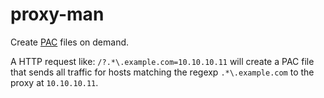 # proxy-man

Create [PAC] files on demand.

A HTTP request like: `/?.*\.example.com=10.10.10.11` will create a PAC file that sends all traffic
for hosts matching the regexp `.*\.example.com` to the proxy at `10.10.10.11`.

[PAC]: https://en.wikipedia.org/wiki/Proxy_auto-config
